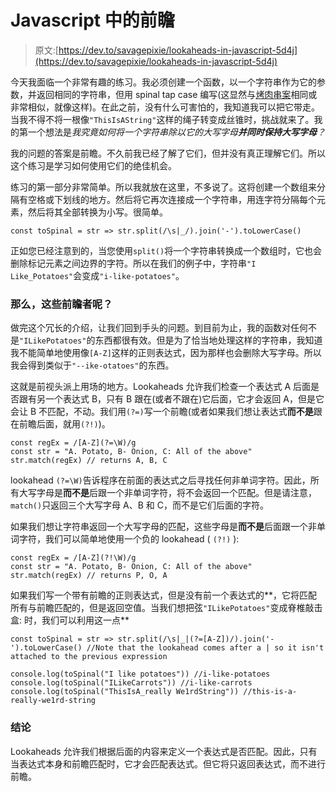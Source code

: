 # Javascript 中的前瞻

> 原文:[https://dev.to/savagepixie/lookaheads-in-javascript-5d4j](https://dev.to/savagepixie/lookaheads-in-javascript-5d4j)

今天我面临一个非常有趣的练习。我必须创建一个函数，以一个字符串作为它的参数，并返回相同的字符串，但用 spinal tap case 编写(这显然与[烤肉串案](https://en.m.wiktionary.org/wiki/kebab_case)相同或非常相似，就像这样)。在此之前，没有什么可害怕的，我知道我可以把它带走。当我不得不将一根像`"ThisIsAString"`这样的绳子转变成丝锥时，挑战就来了。我的第一个想法是*我究竟如何将一个字符串除以它的大写字母**并同时保持大写字母**？*

我的问题的答案是前瞻。不久前我已经了解了它们，但并没有真正理解它们。所以这个练习是学习如何使用它们的绝佳机会。

练习的第一部分非常简单。所以我就放在这里，不多说了。这将创建一个数组来分隔有空格或下划线的地方。然后将它再次连接成一个字符串，用连字符分隔每个元素，然后将其全部转换为小写。很简单。

```
const toSpinal = str => str.split(/\s|_/).join('-').toLowerCase() 
```

正如您已经注意到的，当您使用`split()`将一个字符串转换成一个数组时，它也会删除标记元素之间边界的字符。所以在我们的例子中，字符串`"I Like_Potatoes"`会变成`"i-like-potatoes"`。

### [](#so-what-about-these-lookaheads)那么，这些前瞻者呢？

做完这个冗长的介绍，让我们回到手头的问题。到目前为止，我的函数对任何不是`"ILikePotatoes"`的东西都很有效。但是为了恰当地处理这样的字符串，我知道我不能简单地使用像`[A-Z]`这样的正则表达式，因为那样也会删除大写字母。所以我会得到类似于`"--ike-otatoes"`的东西。

这就是前视头派上用场的地方。Lookaheads 允许我们检查一个表达式 A 后面是否跟有另一个表达式 B，只有 B 跟在(或者不跟在)它后面，它才会返回 A，但是它会让 B 不匹配，不动。我们用`(?=)`写一个前瞻(或者如果我们想让表达式**而不是**跟在前瞻后面，就用`(?!)`)。

```
const regEx = /[A-Z](?=\W)/g
const str = "A. Potato, B- Onion, C: All of the above"
str.match(regEx) // returns A, B, C 
```

lookahead `(?=\W)`告诉程序在前面的表达式之后寻找任何非单词字符。因此，所有大写字母是**而不是**后跟一个非单词字符，将不会返回一个匹配。但是请注意，`match()`只返回三个大写字母 A、B 和 C，而不是它们后面的字符。

如果我们想让字符串返回一个大写字母的匹配，这些字母是**而不是**后面跟一个非单词字符，我们可以简单地使用一个负的 lookahead ( `(?!)` ):

```
const regEx = /[A-Z](?!\W)/g
const str = "A. Potato, B- Onion, C: All of the above"
str.match(regEx) // returns P, O, A 
```

如果我们写一个带有前瞻的正则表达式，但是没有前一个表达式的**，它将匹配所有与前瞻匹配的，但是返回空值。当我们想把弦`"ILikePotatoes"`变成脊椎敲击盒:
时，我们可以利用这一点**

```
const toSpinal = str => str.split(/\s|_|(?=[A-Z])/).join('-').toLowerCase() //Note that the lookahead comes after a | so it isn't attached to the previous expression

console.log(toSpinal("I like potatoes")) //i-like-potatoes
console.log(toSpinal("ILikeCarrots")) //i-like-carrots
console.log(toSpinal("ThisIsA_really We1rdString")) //this-is-a-really-we1rd-string 
```

### [](#conclusion)结论

Lookaheads 允许我们根据后面的内容来定义一个表达式是否匹配。因此，只有当表达式本身和前瞻匹配时，它才会匹配表达式。但它将只返回表达式，而不进行前瞻。